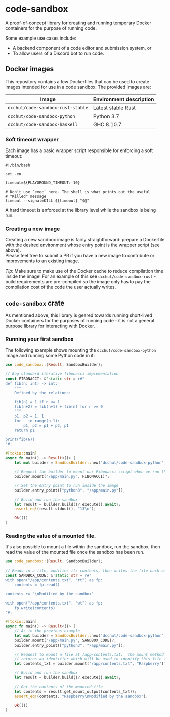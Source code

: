 # code-sandbox

A proof-of-concept library for creating and running temporary Docker containers for the purpose of running code.

Some example use cases include:
- A backend component of a code editor and submission system, or
- To allow users of a Discord bot to run code.

## Docker images

This repository contains a few Dockerfiles that can be used to create images intended
for use in a code sandbox.  The provided images are:

| Image                             | Environment description |
|-----------------------------------|-------------------------|
| `dcchut/code-sandbox-rust-stable` | Latest stable Rust      |
| `dcchut/code-sandbox-python`      | Python 3.7              |
| `dcchut/code-sandbox-haskell`     | GHC 8.10.7              |

### Soft timeout wrapper

Each image has a basic wrapper script responsible for enforcing a soft timeout:

```shell
#!/bin/bash

set -eu

timeout=${PLAYGROUND_TIMEOUT:-10}

# Don't use `exec` here. The shell is what prints out the useful
# "Killed" message
timeout --signal=KILL ${timeout} "$@"
```

A hard timeout is enforced at the library level while the sandbox is being run.

### Creating a new image

Creating a new sandbox image is fairly straightforward: prepare a Dockerfile with
the desired environment whose entry point is the wrapper script (see above).  
Please feel free to submit a PR if you have a new image to contribute or improvements
to an existing image.

*Tip*: Make sure to make use of the Docker cache to reduce compilation time
inside the image!  For an example of this see `dcchut/code-sandbox-rust` -
build requirements are pre-compiled so the image only has to pay the compilation
cost of the code the user actually writes.

## `code-sandbox` crate

As mentioned above, this library is geared towards running short-lived Docker containers
for the purposes of running code - it is not a general purpose library for interacting
with Docker.

### Running your first sandbox

The following example shows mounting the `dcchut/code-sandbox-python` image and
running some Python code in it:

```rust
use code_sandbox::{Result, SandboxBuilder};

// Bog-standard iterative fibonacci implementation
const FIBONACCI: &'static str = r#"
def fib(n: int) -> int:
    """
    Defined by the relations:

    fib(n) = 1 if n <= 1
    fib(n+2) = fib(n+1) + fib(n) for n >= 0
    """
    p1, p2 = 1, 1
    for _ in range(n-1):
        p1, p2 = p1 + p2, p1
    return p1

print(fib(6))
"#;

#[tokio::main]
async fn main() -> Result<()> {
    let mut builder = SandboxBuilder::new("dcchut/code-sandbox-python")?;

    // Request the builder to mount our Fibonacci script when we run the image
    builder.mount("/app/main.py", FIBONACCI)?;

    // Set the entry point to run inside the image
    builder.entry_point(["python3", "/app/main.py"]);

    // Build and run the sandbox
    let result = builder.build()?.execute().await?;
    assert_eq!(result.stdout(), "13\n");

    Ok(())
}
```

### Reading the value of a mounted file.

It's also possible to mount a file within the sandbox, run the sandbox, then read the value of the mounted file
once the sandbox has been run.

```rust
use code_sandbox::{Result, SandboxBuilder};

// Reads in a file, modifies its contents, then writes the file back out again.
const SANDBOX_CODE: &'static str = r#"
with open("/app/contents.txt", "rt") as fp:
    contents = fp.read()

contents += "\nModified by the sandbox"

with open("/app/contents.txt", "wt") as fp:
    fp.write(contents)
"#;

#[tokio::main]
async fn main() -> Result<()> {
    // As in the previous example
    let mut builder = SandboxBuilder::new("dcchut/code-sandbox-python")?;
    builder.mount("/app/main.py", SANDBOX_CODE)?;
    builder.entry_point(["python3", "/app/main.py"]);

    // Request to mount a file at /app/contents.txt.  The mount method
    // returns an identifier which will be used to identify this file later.
    let contents_txt = builder.mount("/app/contents.txt", "Raspberry")?;

    // Build and run the sandbox
    let result = builder.build()?.execute().await?;

    // Get the contents of the mounted file
    let contents = result.get_mount_output(contents_txt)?;
    assert_eq!(contents, "Raspberry\nModified by the sandbox");

    Ok(())
}
```
